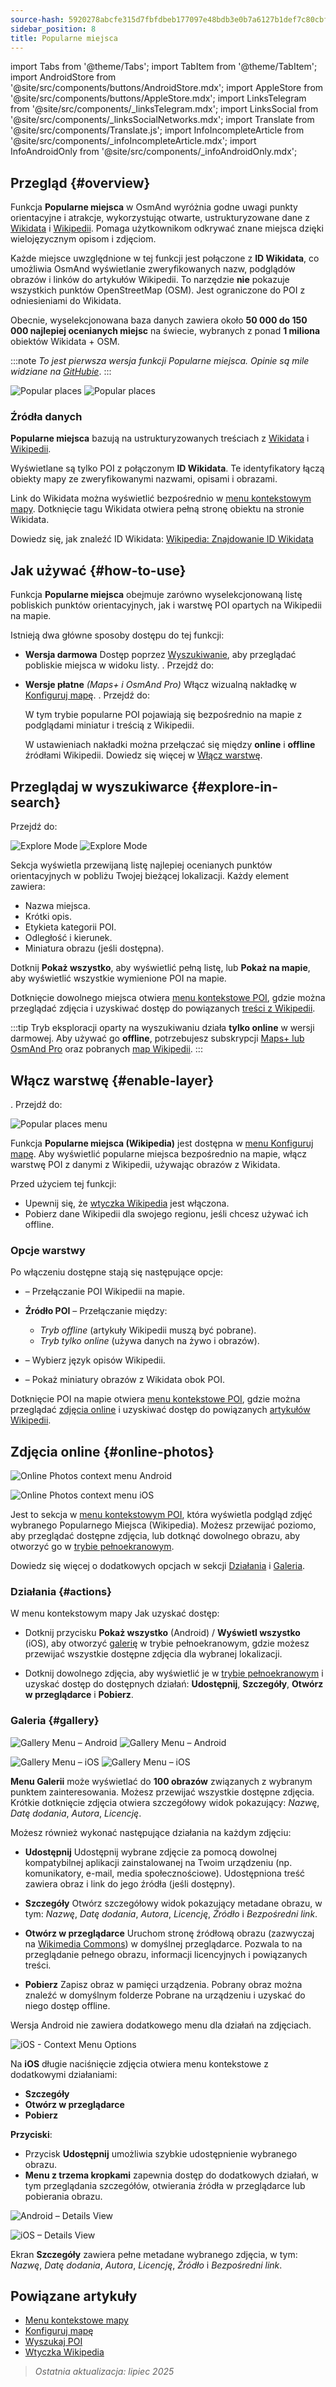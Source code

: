 ```yaml
---
source-hash: 5920278abcfe315d7fbfdbeb177097e48bdb3e0b7a6127b1def7c80cbfc2a59a
sidebar_position: 8
title: Popularne miejsca
---
```

import Tabs from '@theme/Tabs';
import TabItem from '@theme/TabItem';
import AndroidStore from '@site/src/components/buttons/AndroidStore.mdx';
import AppleStore from '@site/src/components/buttons/AppleStore.mdx';
import LinksTelegram from '@site/src/components/_linksTelegram.mdx';
import LinksSocial from '@site/src/components/_linksSocialNetworks.mdx';
import Translate from '@site/src/components/Translate.js';
import InfoIncompleteArticle from '@site/src/components/_infoIncompleteArticle.mdx';
import InfoAndroidOnly from '@site/src/components/_infoAndroidOnly.mdx';


<InfoIncompleteArticle/>


## Przegląd {#overview}

Funkcja **Popularne miejsca** w OsmAnd wyróżnia godne uwagi punkty orientacyjne i atrakcje, wykorzystując otwarte, ustrukturyzowane dane z [Wikidata](https://www.wikidata.org) i [Wikipedii](https://www.wikipedia.org/). Pomaga użytkownikom odkrywać znane miejsca dzięki wielojęzycznym opisom i zdjęciom.

Każde miejsce uwzględnione w tej funkcji jest połączone z **ID Wikidata**, co umożliwia OsmAnd wyświetlanie zweryfikowanych nazw, podglądów obrazów i linków do artykułów Wikipedii. To narzędzie **nie** pokazuje wszystkich punktów OpenStreetMap (OSM). Jest ograniczone do POI z odniesieniami do Wikidata.

Obecnie, wyselekcjonowana baza danych zawiera około **50 000 do 150 000 najlepiej ocenianych miejsc** na świecie, wybranych z ponad **1 miliona** obiektów Wikidata + OSM.

:::note
*To jest pierwsza wersja funkcji Popularne miejsca. Opinie są mile widziane na [GitHubie](https://github.com/osmandapp/OsmAnd)*.
:::

<Tabs groupId="operating-systems">

<TabItem value="android" label="Android">

![Popular places](@site/static/img/map/popular_places/popular_places.png) ![Popular places](@site/static/img/map/popular_places/popular_places_1.png)

</TabItem>

</Tabs>


### Źródła danych

**Popularne miejsca** bazują na ustrukturyzowanych treściach z [Wikidata](https://www.wikidata.org) i [Wikipedii](https://www.wikipedia.org/).

Wyświetlane są tylko POI z połączonym **ID Wikidata**. Te identyfikatory łączą obiekty mapy ze zweryfikowanymi nazwami, opisami i obrazami.

Link do Wikidata można wyświetlić bezpośrednio w [menu kontekstowym mapy](../map/map-context-menu.md). Dotknięcie tagu Wikidata otwiera pełną stronę obiektu na stronie Wikidata.

Dowiedz się, jak znaleźć ID Wikidata: [Wikipedia: Znajdowanie ID Wikidata](https://en.wikipedia.org/wiki/Wikipedia:Finding_a_Wikidata_ID)


## Jak używać {#how-to-use}

<InfoAndroidOnly/>

Funkcja **Popularne miejsca** obejmuje zarówno wyselekcjonowaną listę pobliskich punktów orientacyjnych, jak i warstwę POI opartych na Wikipedii na mapie.

Istnieją dwa główne sposoby dostępu do tej funkcji:

- **Wersja darmowa**
  Dostęp poprzez [Wyszukiwanie](#explore-in-search), aby przeglądać pobliskie miejsca w widoku listy.
  *<Translate android="true" ids="android_button_seq"/>*. Przejdź do: *<Translate android="true" ids="map_widget_search,shared_string_explore,popular_places_nearby"/>*

- **Wersje płatne** *(Maps+ i OsmAnd Pro)*
  Włącz wizualną nakładkę w [Konfiguruj mapę](#enable-layer).
  *<Translate android="true" ids="android_button_seq"/>*. Przejdź do: *<Translate android="true" ids="shared_string_menu,configure_map,poi_osmwiki"/>*

  W tym trybie popularne POI pojawiają się bezpośrednio na mapie z podglądami miniatur i treścią z Wikipedii.

  W ustawieniach nakładki można przełączać się między **online** i **offline** źródłami Wikipedii. Dowiedz się więcej w [Włącz warstwę](#enable-layer).


## Przeglądaj w wyszukiwarce {#explore-in-search}

<InfoAndroidOnly/>

<Tabs groupId="operating-systems">

<TabItem value="android" label="Android">

Przejdź do: *<Translate android="true" ids="map_widget_search,shared_string_explore,popular_places_nearby"/>*

![Explore Mode](@site/static/img/map/popular_places/popular_places_search.png)
![Explore Mode](@site/static/img/map/popular_places/popular_places_search_2.png)

</TabItem>

</Tabs>

Sekcja **<Translate android="true" ids="popular_places_nearby"/>** wyświetla przewijaną listę najlepiej ocenianych punktów orientacyjnych w pobliżu Twojej bieżącej lokalizacji. Każdy element zawiera:

- Nazwa miejsca.
- Krótki opis.
- Etykieta kategorii POI.
- Odległość i kierunek.
- Miniatura obrazu (jeśli dostępna).

Dotknij **Pokaż wszystko**, aby wyświetlić pełną listę, lub **Pokaż na mapie**, aby wyświetlić wszystkie wymienione POI na mapie.

Dotknięcie dowolnego miejsca otwiera [menu kontekstowe POI](./map-context-menu.md), gdzie można przeglądać zdjęcia i uzyskiwać dostęp do powiązanych [treści z Wikipedii](../plugins/wikipedia.md).

:::tip
Tryb eksploracji oparty na wyszukiwaniu działa **tylko online** w wersji darmowej.
Aby używać go **offline**, potrzebujesz subskrypcji [Maps+ lub OsmAnd Pro](../purchases/android.md) oraz pobranych [map Wikipedii](../plugins/wikipedia.md).
:::


## Włącz warstwę {#enable-layer}

<InfoAndroidOnly/>

<Tabs groupId="operating-systems">

<TabItem value="android" label="Android">

**<Translate android="true" ids="android_button_seq"/>**. Przejdź do: *<Translate android="true" ids="shared_string_menu,configure_map,poi_osmwiki"/>*

![Popular places menu](@site/static/img/map/popular_places/popular_places_menu.png)

</TabItem>

</Tabs>

Funkcja **Popularne miejsca (Wikipedia)** jest dostępna w [menu Konfiguruj mapę](./configure-map-menu.md). Aby wyświetlić popularne miejsca bezpośrednio na mapie, włącz warstwę POI z danymi z Wikipedii, używając obrazów z Wikidata.

Przed użyciem tej funkcji:

- Upewnij się, że [wtyczka Wikipedia](../plugins/wikipedia.md) jest włączona.
- Pobierz dane Wikipedii dla swojego regionu, jeśli chcesz używać ich offline.

### Opcje warstwy

Po włączeniu dostępne stają się następujące opcje:

- **<Translate android="true" ids="poi_osmwiki"/>** – Przełączanie POI Wikipedii na mapie.

- **Źródło POI** – Przełączanie między:
  - *Tryb offline* (artykuły Wikipedii muszą być pobrane).
  - *Tryb tylko online* (używa danych na żywo i obrazów).

- **<Translate android="true" ids="shared_string_language"/>** – Wybierz język opisów Wikipedii.

- **<Translate android="true" ids="show_image_previews"/>** – Pokaż miniatury obrazów z Wikidata obok POI.

Dotknięcie POI na mapie otwiera [menu kontekstowe POI](./map-context-menu.md), gdzie można przeglądać [zdjęcia online](#online-photos) i uzyskiwać dostęp do powiązanych [artykułów Wikipedii](../plugins/wikipedia.md).


## Zdjęcia online {#online-photos}

*<Translate android="true" ids="help_article_map_map_context_menu_name,online_photos"/>*

<Tabs groupId="operating-systems">

<TabItem value="android" label="Android">

![Online Photos context menu Android](@site/static/img/map/popular_places/online_photos_android.png)

</TabItem>

<TabItem value="ios" label="iOS">

![Online Photos context menu iOS](@site/static/img/map/popular_places/online_photos_ios.png)

</TabItem>

</Tabs>

Jest to sekcja w [menu kontekstowym POI](./map-context-menu.md), która wyświetla podgląd zdjęć wybranego Popularnego Miejsca (Wikipedia). Możesz przewijać poziomo, aby przeglądać dostępne zdjęcia, lub dotknąć dowolnego obrazu, aby otworzyć go w [trybie pełnoekranowym](#gallery).

Dowiedz się więcej o dodatkowych opcjach w sekcji [Działania](#actions) i [Galeria](#gallery).


<!--

When you tap a Popular Place on the map or from the list, the [POI context menu](./map-context-menu.md) includes an **Online Photos** section with a horizontal preview of images.

- Tap any photo to view it in fullscreen.
- Swipe to browse more images.

For more actions like sharing, viewing metadata, or downloading — see [Gallery](#gallery).

-->

### Działania {#actions}

W menu kontekstowym mapy Jak uzyskać dostęp:

- Dotknij przycisku **Pokaż wszystko** (Android) / **Wyświetl wszystko** (iOS), aby otworzyć [galerię](#gallery) w trybie pełnoekranowym, gdzie możesz przewijać wszystkie dostępne zdjęcia dla wybranej lokalizacji.

- Dotknij dowolnego zdjęcia, aby wyświetlić je w [trybie pełnoekranowym](#gallery) i uzyskać dostęp do dostępnych działań:
  **Udostępnij**, **Szczegóły**, **Otwórz w przeglądarce** i **Pobierz**.


### Galeria {#gallery}

<Tabs groupId="operating-systems">

<TabItem value="android" label="Android">

![Gallery Menu – Android](@site/static/img/map/gallery_menu_android.png)
![Gallery Menu – Android](@site/static/img/map/gallery_menu_android_1.png)

</TabItem>

<TabItem value="ios" label="iOS">

![Gallery Menu – iOS](@site/static/img/map/gallery_menu_ios.png)
![Gallery Menu – iOS](@site/static/img/map/gallery_menu_ios_1.png)

</TabItem>

</Tabs>


**Menu Galerii** może wyświetlać do **100 obrazów** związanych z wybranym punktem zainteresowania. Możesz przewijać wszystkie dostępne zdjęcia. Krótkie dotknięcie zdjęcia otwiera szczegółowy widok pokazujący: *Nazwę*, *Datę dodania*, *Autora*, *Licencję*.

Możesz również wykonać następujące działania na każdym zdjęciu:

- **Udostępnij**
  Udostępnij wybrane zdjęcie za pomocą dowolnej kompatybilnej aplikacji zainstalowanej na Twoim urządzeniu (np. komunikatory, e-mail, media społecznościowe). Udostępniona treść zawiera obraz i link do jego źródła (jeśli dostępny).

- **Szczegóły**
  Otwórz szczegółowy widok pokazujący metadane obrazu, w tym: *Nazwę*, *Datę dodania*, *Autora*, *Licencję*, *Źródło* i *Bezpośredni link*.

- **Otwórz w przeglądarce**
  Uruchom stronę źródłową obrazu (zazwyczaj na [Wikimedia Commons](https://commons.wikimedia.org/)) w domyślnej przeglądarce. Pozwala to na przeglądanie pełnego obrazu, informacji licencyjnych i powiązanych treści.

- **Pobierz**
  Zapisz obraz w pamięci urządzenia. Pobrany obraz można znaleźć w domyślnym folderze Pobrane na urządzeniu i uzyskać do niego dostęp offline.


<Tabs groupId="operating-systems">

<TabItem value="android" label="Android">

Wersja Android nie zawiera dodatkowego menu dla działań na zdjęciach.

</TabItem>

<TabItem value="ios" label="iOS">

![iOS - Context Menu Options](@site/static/img/map/gallery_menu_ios_3.png)

Na **iOS** długie naciśnięcie zdjęcia otwiera menu kontekstowe z dodatkowymi działaniami:

- **Szczegóły**
- **Otwórz w przeglądarce**
- **Pobierz**

**Przyciski**:

- Przycisk **Udostępnij** umożliwia szybkie udostępnienie wybranego obrazu.
- **Menu z trzema kropkami** zapewnia dostęp do dodatkowych działań, w tym przeglądania szczegółów, otwierania źródła w przeglądarce lub pobierania obrazu.

</TabItem>

</Tabs>


<Tabs groupId="operating-systems">

<TabItem value="android" label="Android">

![Android – Details View](@site/static/img/map/gallery_menu_android_2.png)

</TabItem>

<TabItem value="ios" label="iOS">

![iOS – Details View](@site/static/img/map/gallery_menu_ios_2.png)

</TabItem>

</Tabs>

Ekran **Szczegóły** zawiera pełne metadane wybranego zdjęcia, w tym: *Nazwę*, *Datę dodania*, *Autora*, *Licencję*, *Źródło* i *Bezpośredni link*.


## Powiązane artykuły

- [Menu kontekstowe mapy](./map-context-menu.md)
- [Konfiguruj mapę](./configure-map-menu.md)
- [Wyszukaj POI](../search/search-poi.md)
- [Wtyczka Wikipedia](../plugins/wikipedia.md)


> *Ostatnia aktualizacja: lipiec 2025*


<!--
### Online Photos 2

<Tabs groupId="operating-systems">

<TabItem value="android" label="Android">

![Online Photos context menu Android](@site/static/img/map/images_nearby_1_andr.png) ![Street-Level Imagery Android](@site/static/img/map/street_level_imagery_andr.png)

</TabItem>

<TabItem value="ios" label="iOS">

![Online Photos context menu iOS](@site/static/img/map/online_photo_ios.png) ![Street-Level Imagery iOS](@site/static/img/map/street_level_imagery_ios.png)

</TabItem>

</Tabs>

#### Actions With Photos

How to access:

- Tap the **Show All**(Android) / **View All**(iOS) button to open [the gallery](#gallery-menu) in full screen mode. There you can swipe through all the images related to the selected location.

- Tap a photo to access actions such as *Share*, *Details*, *Open in browser*, and *Download*.

- You can also [browse](../map/point-layers-on-map.md#-street-level-imagery) street-level images on the map.

In the **Online photos** section of the map context menu, you can access photos of objects from the [Wikimedia](https://www.wikimedia.org/), which offers media files tagged with `image` or `wikimedia` from OpenStreetMap.

#### Gallery Menu 2

<Tabs groupId="operating-systems">

<TabItem value="android" label="Android">

![Online Photos context menu Android](@site/static/img/map/gallery_menu_android.png) ![Street-Level Imagery Android](@site/static/img/map/gallery_menu_android_1.png)

</TabItem>

<TabItem value="ios" label="iOS">

![Online Photos context menu iOS](@site/static/img/map/gallery_menu_ios.png) ![Street-Level Imagery iOS](@site/static/img/map/gallery_menu_ios_1.png)

</TabItem>

</Tabs>


The gallery can display up to 100 items. You can browse through all the photos, and short tapping on any photo will open it to view additional details (*Name*, *Date*, *Author*, *License*) and perform various actions (*Share*, *Details*, *Open in browser*, and *Download* options).


<Tabs groupId="operating-systems">

<TabItem value="android" label="Android">

</TabItem>

<TabItem value="ios" label="iOS">

![Online Photos context menu iOS](@site/static/img/map/gallery_menu_ios_3.png)

</TabItem>

</Tabs>



On iOS, long tapping on any photo opens an additional menu with actions such as *Details*, *Open in browser*, and *Download*.

Buttons:

- The **Share** button allows you to share the selected item.
- The **Three dots** button opens a menu with options like *Details*, *Open in browser*, and *Download*.

<Tabs groupId="operating-systems">

<TabItem value="android" label="Android">

![Online Photos context menu Android](@site/static/img/map/gallery_menu_android_2.png)

</TabItem>

<TabItem value="ios" label="iOS">

![Online Photos context menu iOS](@site/static/img/map/gallery_menu_ios_2.png)

</TabItem>

</Tabs>


The Details screen provides information such as the *Name*, *Added Date*, *Author*, *License*, *Source*, and *Link* of the selected item.

-->